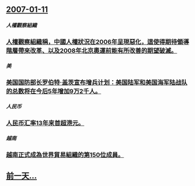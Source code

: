 ## [2007-01-11](/zh/news/2007/01/11/index.md)

##### 人權觀察組織
### [人權觀察組織稱，中國人權狀況在2006年呈現惡化，這使得期待領導階層帶來改革、以及2008年北京奧運前能有所改善的期望破滅。](/zh/news/2007/01/11/人權觀察組織稱-中國人權狀況在2006年呈現惡化-這使得期待領導階層帶來改革-以及2008年北京奧運前能有所改善的期望破.md)
##### 美
### [美国国防部长罗伯特·盖茨宣布增兵计划：美国陆军和美国海军陆战队的总数将在今后5年增加9万2千人。](/zh/news/2007/01/11/美国国防部长罗伯特-盖茨宣布增兵计划-美国陆军和美国海军陆战队的总数将在今后5年增加9万2千人.md)
##### 人民币
### [人民币汇率13年来首超港元。](/zh/news/2007/01/11/人民币汇率13年来首超港元.md)
##### 越南
### [越南正式成為世界貿易組織的第150位成員。](/zh/news/2007/01/11/越南正式成為世界貿易組織的第150位成員.md)
## [前一天...](/zh/news/2007/01/10/index.md)

